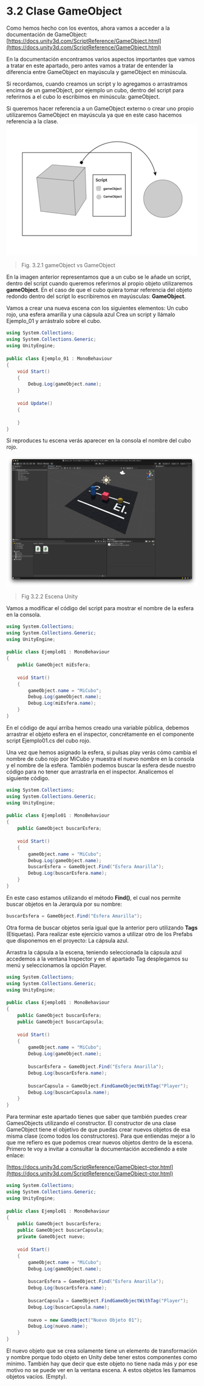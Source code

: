 # 3.2 Clase GameObject

Como hemos hecho con los eventos, ahora vamos a acceder a la documentación de GameObject:
[https://docs.unity3d.com/ScriptReference/GameObject.html](https://docs.unity3d.com/ScriptReference/GameObject.html)

En la documentación encontramos varios aspectos importantes que vamos a tratar en este apartado, pero antes vamos a tratar de entender la diferencia entre GameObject en mayúscula y gameObject en minúscula.

Si recordamos, cuando creamos un script y lo agregamos o arrastramos encima de un gameObject, por ejemplo un cubo, dentro del script para referirnos a el cubo lo escribimos en minúscula: gameObject.

Si queremos hacer referencia a un GameObject externo o crear uno propio utilizaremos GameObject en mayúscula ya que en este caso hacemos referencia a la clase.
![Fig. 3.2.1 gameObject vs GameObject](https://github.com/jstleon/programacion-videojuegos/blob/main/03%20C%23%20con%20Unity/3.2%20clase%20GameObject/img/Fig.%203.2.1%20Cubo%20y%20esfera.png)
> Fig. 3.2.1 gameObject vs GameObject

En la imagen anterior representamos que a un cubo se le añade un script, dentro del script cuando queremos referirnos al propio objeto utilizaremos **gameObject**. En el caso de que el cubo quiera tomar referencia del objeto redondo dentro del script lo escribiremos en mayúsculas: **GameObject**.

Vamos a crear una nueva escena con los siguientes elementos: Un cubo rojo, una esfera amarilla y una cápsula azul Crea un script y llámalo Ejemplo_01 y arrástralo sobre el cubo.

````C#
using System.Collections;
using System.Collections.Generic;
using UnityEngine;

public class Ejemplo_01 : MonoBehaviour
{
    void Start()
    {
        Debug.Log(gameObject.name);
    }

    void Update()
    {
        
    }
}
````

Si reproduces tu escena verás aparecer en la consola el nombre del cubo rojo.

![Fig 3.2.2 Escena Unity](https://github.com/jstleon/programacion-videojuegos/blob/main/03%20C%23%20con%20Unity/3.2%20clase%20GameObject/img/Fig.3.2.2%20Escena%20cubo%2C%20esfera%20y%20cilindro.png)
> Fig 3.2.2 Escena Unity

Vamos a modificar el código del script para mostrar el nombre de la esfera en la consola.

````C#
using System.Collections;
using System.Collections.Generic;
using UnityEngine;

public class Ejemplo01 : MonoBehaviour
{
    public GameObject miEsfera;

    void Start()
    {
        gameObject.name = "MiCubo";
        Debug.Log(gameObject.name);
        Debug.Log(miEsfera.name);
    }
}

````
En el código de aquí arriba hemos creado una variable pública, debemos arrastrar el objeto esfera en el inspector, concrétamente en el componente script Ejemplo01.cs del cubo rojo.

Una vez que hemos asignado la esfera, si pulsas play verás cómo cambia el nombre de cubo rojo por MiCubo y muestra el nuevo nombre en la consola y el nombre de la esfera.
También podemos buscar la esfera desde nuestro código para no tener que arrastrarla en el inspector. Analicemos el siguiente código.

````C#
using System.Collections;
using System.Collections.Generic;
using UnityEngine;

public class Ejemplo01 : MonoBehaviour
{
    public GameObject buscarEsfera;

    void Start()
    {
        gameObject.name = "MiCubo";
        Debug.Log(gameObject.name);
        buscarEsfera = GameObject.Find("Esfera Amarilla");
        Debug.Log(buscarEsfera.name);
    }
}
````
En este caso estamos utilizando el método **Find()**, el cual nos permite buscar objetos en la Jerarquía por su nombre:

````C#
buscarEsfera = GameObject.Find("Esfera Amarilla");
````

Otra forma de buscar objetos sería igual que la anterior pero utilizando **Tags** (Etiquetas). Para realizar este ejercicio vamos a utilizar otro de los Prefabs que disponemos en el proyecto: La cápsula azul.

Arrastra la cápsula a la escena, teniendo seleccionada la cápsula azul accedemos a la ventana Inspector y en el apartado Tag desplegamos su menú y seleccionamos la opción Player.

````C#
using System.Collections;
using System.Collections.Generic;
using UnityEngine;

public class Ejemplo01 : MonoBehaviour
{
    public GameObject buscarEsfera;
    public GameObject buscarCapsula;

    void Start()
    {
        gameObject.name = "MiCubo";
        Debug.Log(gameObject.name);

        buscarEsfera = GameObject.Find("Esfera Amarilla");
        Debug.Log(buscarEsfera.name);

        buscarCapsula = GameObject.FindGameObjectWithTag("Player");
        Debug.Log(buscarCapsula.name);
    }
}
````
Para terminar este apartado tienes que saber que también puedes crear GamesObjects utilizando el constructor. El constructor de una clase GameObject tiene el objetivo de que puedas crear nuevos objetos de esa misma clase (como todos los constructores). Para que entiendas mejor a lo que me refiero es que podemos crear nuevos objetos dentro de la escena. Primero te voy a invitar a consultar la documentación accediendo a este enlace:

[https://docs.unity3d.com/ScriptReference/GameObject-ctor.html](https://docs.unity3d.com/ScriptReference/GameObject-ctor.html)

````C#
using System.Collections;
using System.Collections.Generic;
using UnityEngine;

public class Ejemplo01 : MonoBehaviour
{
    public GameObject buscarEsfera;
    public GameObject buscarCapsula;
    private GameObject nuevo;

    void Start()
    {
        gameObject.name = "MiCubo";
        Debug.Log(gameObject.name);

        buscarEsfera = GameObject.Find("Esfera Amarilla");
        Debug.Log(buscarEsfera.name);

        buscarCapsula = GameObject.FindGameObjectWithTag("Player");
        Debug.Log(buscarCapsula.name);

        nuevo = new GameObject("Nuevo Objeto 01");
        Debug.Log(nuevo.name);
    }
}
````
El nuevo objeto que se crea solamente tiene un elemento de transformación y nombre porque todo objeto en Unity debe tener estos componentes como mínimo. También hay que decir que este objeto no tiene nada más y por ese motivo no se puede ver en la ventana escena. A estos objetos les llamamos objetos vacíos. (Empty).



